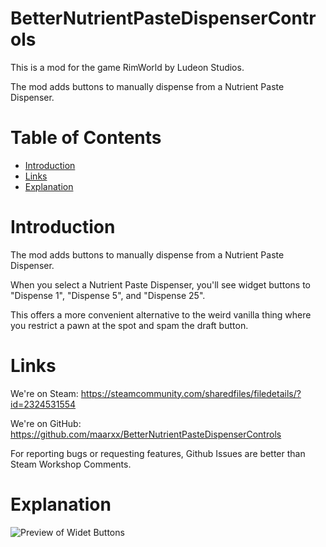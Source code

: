 # BetterNutrientPasteDispenserControls

This is a mod for the game RimWorld by Ludeon Studios.

The mod adds buttons to manually dispense from a Nutrient Paste Dispenser.

# Table of Contents

* [Introduction](#introduction)
* [Links](#links)
* [Explanation](#explanation)

# Introduction

The mod adds buttons to manually dispense from a Nutrient Paste Dispenser.

When you select a Nutrient Paste Dispenser, you'll see widget buttons to "Dispense 1", "Dispense 5", and "Dispense 25".

This offers a more convenient alternative to the weird vanilla thing where you restrict a pawn at the spot and spam the draft button.

# Links

We're on Steam: https://steamcommunity.com/sharedfiles/filedetails/?id=2324531554

We're on GitHub: https://github.com/maarxx/BetterNutrientPasteDispenserControls

For reporting bugs or requesting features, Github Issues are better than Steam Workshop Comments.

# Explanation

![Preview of Widet Buttons](./About/Preview.png)
